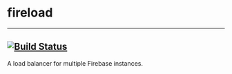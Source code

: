 # fireload
---
[![Build Status](https://travis-ci.org/fullcage/fireload.svg?branch=travis)](https://travis-ci.org/fullcage/fireload)
---

A load balancer for multiple Firebase instances.

